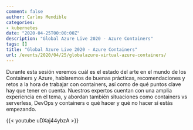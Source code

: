 ```yaml
---
comment: false
author: Carlos Mendible
categories:
- kubernetes
date: "2020-04-25T00:00:00Z"
description: "Global Azure Live 2020 - Azure Containers"
tags: []
title: "Global Azure Live 2020 - Azure Containers"
url: /events/2020/04/25/globalazure-virtual-azure-containers/
---
```


Durante esta sesión veremos cuál es el estado del arte en el mundo de los Containers y Azure, hablaremos de buenas prácticas, recomendaciones y retos a la hora de trabajar con containers, así como de qué puntos clave hay que tener en cuenta. Nuestros expertos cuentan con una amplia experiencia en el tema, y abordan también situaciones como containers vs serverless, DevOps y containers o qué hacer y qué no hacer si estás empezando.

{{< youtube uDXaj44ybzA >}}